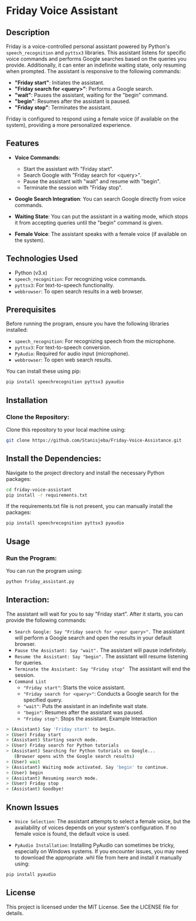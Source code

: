 # Friday Voice Assistant

## Description
Friday is a voice-controlled personal assistant powered by Python's `speech_recognition` and `pyttsx3` libraries. This assistant listens for specific voice commands and performs Google searches based on the queries you provide. Additionally, it can enter an indefinite waiting state, only resuming when prompted. The assistant is responsive to the following commands:

- **"Friday start"**: Initiates the assistant.
- **"Friday search for \<query\>"**: Performs a Google search.
- **"wait"**: Pauses the assistant, waiting for the "begin" command.
- **"begin"**: Resumes after the assistant is paused.
- **"Friday stop"**: Terminates the assistant.

Friday is configured to respond using a female voice (if available on the system), providing a more personalized experience.

## Features
- **Voice Commands**:
  - Start the assistant with "Friday start".
  - Search Google with "Friday search for \<query\>".
  - Pause the assistant with "wait" and resume with "begin".
  - Terminate the session with "Friday stop".
  
- **Google Search Integration**: You can search Google directly from voice commands.

- **Waiting State**: You can put the assistant in a waiting mode, which stops it from accepting queries until the "begin" command is given.

- **Female Voice**: The assistant speaks with a female voice (if available on the system).

## Technologies Used
- Python (v3.x)
- `speech_recognition`: For recognizing voice commands.
- `pyttsx3`: For text-to-speech functionality.
- `webbrowser`: To open search results in a web browser.

## Prerequisites
Before running the program, ensure you have the following libraries installed:

- `speech_recognition`: For recognizing speech from the microphone.
- `pyttsx3`: For text-to-speech conversion.
- `PyAudio`: Required for audio input (microphone).
- `webbrowser`: To open web search results.

You can install these using pip:

```bash
pip install speechrecognition pyttsx3 pyaudio
```
## Installation
### Clone the Repository:

Clone this repository to your local machine using:

```bash
git clone https://github.com/Stanisjeba/Friday-Voice-Assistance.git
```
## Install the Dependencies:

Navigate to the project directory and install the necessary Python packages:

```bash
cd friday-voice-assistant
pip install -r requirements.txt
```
If the requirements.txt file is not present, you can manually install the packages:

```bash
pip install speechrecognition pyttsx3 pyaudio
```
## Usage
### Run the Program:

You can run the program using:

```bash
python friday_assistant.py
```
## Interaction:

The assistant will wait for you to say "Friday start". After it starts, you can provide the following commands:

 - `Search Google: Say "Friday search for <your query>".`
The assistant will perform a Google search and open the results in your default browser.
- `Pause the Assistant: Say "wait".` 
The assistant will pause indefinitely.
 - `Resume the Assistant: Say "begin".`
The assistant will resume listening for queries.
 - `Terminate the Assistant: Say "Friday stop" `
The assistant will end the session.
 - `Command List`
     - `"Friday start"`: Starts the voice assistant.
     - `"Friday search for <query>"`: Conducts a Google search for the specified query.
     - `"wait"`: Puts the assistant in an indefinite wait state.
     - `"begin"`: Resumes after the assistant was paused.
     - `"Friday stop"`: Stops the assistant.
Example Interaction

```bash
> (Assistant) Say 'Friday start' to begin.
> (User) Friday start
> (Assistant) Starting search mode.
> (User) Friday search for Python tutorials
> (Assistant) Searching for Python tutorials on Google...
   (Browser opens with the Google search results)
> (User) wait
> (Assistant) Waiting mode activated. Say 'begin' to continue.
> (User) begin
> (Assistant) Resuming search mode.
> (User) Friday stop
> (Assistant) Goodbye!
```
## Known Issues
 - `Voice Selection`: The assistant attempts to select a female voice, but the availability of voices depends on your system's configuration. If no female voice is found, the default voice is used.

 - `PyAudio Installation`: Installing PyAudio can sometimes be tricky, especially on Windows systems. If you encounter issues, you may need to download the appropriate .whl file from here and install it manually using:

```bash
pip install pyaudio
```

## License
This project is licensed under the MIT License. See the LICENSE file for details.

